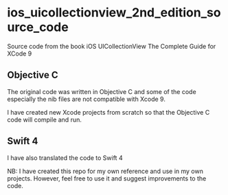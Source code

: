 # ios_uicollectionview_2nd_edition_source_code
Source code from the book iOS UICollectionView The Complete Guide for XCode 9

## Objective C
The original code was written in Objective C and some of the code especially the nib files are not compatible with Xcode 9.

I have created new Xcode projects from scratch so that the Objective C code will compile and run.

## Swift 4
I have also translated the code to Swift 4

NB: I have created this repo for my own reference and use in my own projects. However, feel free to use it and suggest improvements to the code.
